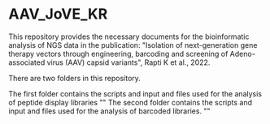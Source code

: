 # AAV_JoVE_KR
This repository provides the necessary documents for the bioinformatic analysis of NGS data in the publication: 
"Isolation of next-generation gene therapy vectors through engineering, barcoding and screening of Adeno-associated virus (AAV) capsid variants", 
Rapti K et al., 2022.

There are two folders in this repository.

The first folder contains the scripts and input and files used for the analysis of peptide display libraries
""
The second folder contains the scripts and input and files used for the analysis of barcoded libraries. 
""
